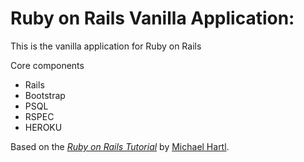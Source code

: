 # Ruby on Rails Vanilla Application:

This is the vanilla application for Ruby on Rails

Core components
- Rails
- Bootstrap
- PSQL
- RSPEC
- HEROKU

Based on the [*Ruby on Rails Tutorial*](http://railstutorial.org/)
by [Michael Hartl](http://michaelhartl.com/).